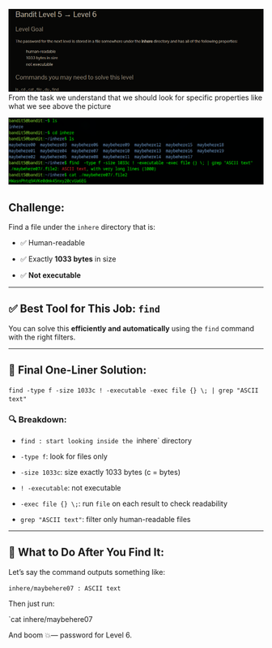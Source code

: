 ![](../../../assets/Pasted%20image%2020250726214322.png)
From the task we understand that we should look for specific properties like what we see above the picture 

![](../../../assets/Pasted%20image%2020250726215403.png)


## Challenge:

Find a file under the `inhere` directory that is:

- ✅ Human-readable
    
- ✅ Exactly **1033 bytes** in size
    
- ✅ **Not executable**
    

---

## ✅ Best Tool for This Job: `find`

You can solve this **efficiently and automatically** using the `find` command with the right filters.

---

## 🚀 Final One-Liner Solution:



`find -type f -size 1033c ! -executable -exec file {} \; | grep "ASCII text"`

### 🔍 Breakdown:

- `find : start looking inside the `inhere` directory
    
- `-type f`: look for files only
    
- `-size 1033c`: size exactly 1033 bytes (c = bytes)
    
- `! -executable`: not executable
    
- `-exec file {} \;`: run `file` on each result to check readability
    
- `grep "ASCII text"`: filter only human-readable files
    

---

## 🧾 What to Do After You Find It:

Let’s say the command outputs something like:

`inhere/maybehere07 : ASCII text`

Then just run:

`cat inhere/maybehere07

And boom 💥— password for Level 6.